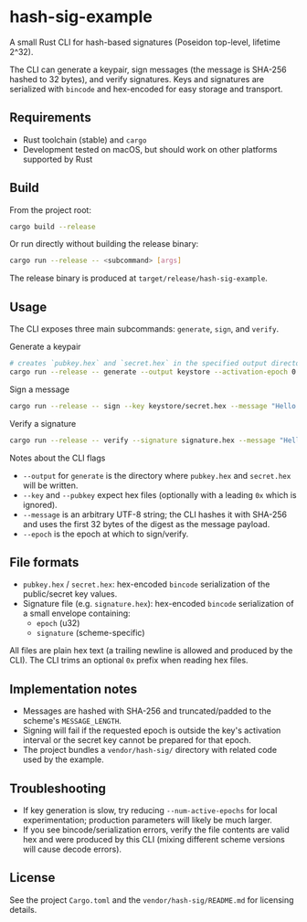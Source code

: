 # hash-sig-example

A small Rust CLI for hash-based signatures (Poseidon top-level, lifetime 2^32).

The CLI can generate a keypair, sign messages (the message is SHA-256 hashed to 32 bytes), and verify signatures. Keys and signatures are serialized with `bincode` and hex-encoded for easy storage and transport.

## Requirements

- Rust toolchain (stable) and `cargo`
- Development tested on macOS, but should work on other platforms supported by Rust

## Build

From the project root:

```bash
cargo build --release
```

Or run directly without building the release binary:

```bash
cargo run --release -- <subcommand> [args]
```

The release binary is produced at `target/release/hash-sig-example`.

## Usage

The CLI exposes three main subcommands: `generate`, `sign`, and `verify`.

Generate a keypair

```bash
# creates `pubkey.hex` and `secret.hex` in the specified output directory (e.g. `keystore/`)
cargo run --release -- generate --output keystore --activation-epoch 0 --num-active-epochs 1024
```

Sign a message

```bash
cargo run --release -- sign --key keystore/secret.hex --message "Hello world" --epoch 0 --output signature.hex
```

Verify a signature

```bash
cargo run --release -- verify --signature signature.hex --message "Hello world" --pubkey keystore/pubkey.hex
```

Notes about the CLI flags

- `--output` for `generate` is the directory where `pubkey.hex` and `secret.hex` will be written.
- `--key` and `--pubkey` expect hex files (optionally with a leading `0x` which is ignored).
- `--message` is an arbitrary UTF-8 string; the CLI hashes it with SHA-256 and uses the first 32 bytes of the digest as the message payload.
- `--epoch` is the epoch at which to sign/verify.

## File formats

- `pubkey.hex` / `secret.hex`: hex-encoded `bincode` serialization of the public/secret key values.
- Signature file (e.g. `signature.hex`): hex-encoded `bincode` serialization of a small envelope containing:
  - `epoch` (u32)
  - `signature` (scheme-specific)

All files are plain hex text (a trailing newline is allowed and produced by the CLI). The CLI trims an optional `0x` prefix when reading hex files.

## Implementation notes

- Messages are hashed with SHA-256 and truncated/padded to the scheme's `MESSAGE_LENGTH`.
- Signing will fail if the requested epoch is outside the key's activation interval or the secret key cannot be prepared for that epoch.
- The project bundles a `vendor/hash-sig/` directory with related code used by the example.

## Troubleshooting

- If key generation is slow, try reducing `--num-active-epochs` for local experimentation; production parameters will likely be much larger.
- If you see bincode/serialization errors, verify the file contents are valid hex and were produced by this CLI (mixing different scheme versions will cause decode errors).

## License

See the project `Cargo.toml` and the `vendor/hash-sig/README.md` for licensing details.

